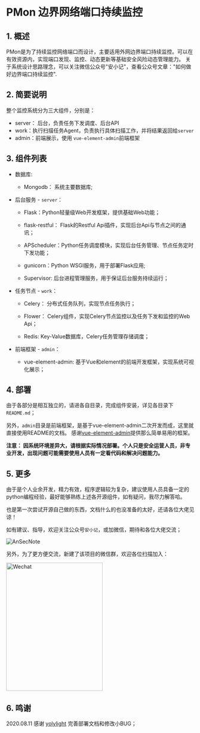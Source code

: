 # PMon 边界网络端口持续监控

## 1. 概述
PMon是为了持续监控网络端口而设计，主要适用外网边界端口持续监控。可以在有效资源内，实现端口发现、监控、动态更新等基础安全风险动态管理能力。
关于系统设计思路理念，可以关注微信公众号"安小记"，查看公众号文章："如何做好边界端口持续监控".


## 2. 简要说明

整个监控系统分为三大组件，分别是：
- server： 后台，负责任务下发调度、后台API 
- work：执行扫描任务Agent，负责执行具体扫描工作，并将结果返回给`server`
- admin：前端展示，使用 `vue-element-admin`前端框架


## 3. 组件列表

- 数据库:
  - Mongodb： 系统主要数据库;

- 后台服务 - `server`：

  - Flask：Python轻量级Web开发框架，提供基础Web功能；

  - flask-restful： Flask的Restful Api插件，实现后台Api与节点之间的通讯；

  - APScheduler：Python任务调度模块，实现后台任务管理、节点任务定时下发功能；

  - gunicorn：Python WSGI服务，用于部署Flask应用;
  - Supervisor: 后台进程管理服务，用于保证后台服务持续运行；

- 任务节点 - `work`：

  - Celery： 分布式任务队列，实现节点任务执行；

  - Flower： Celery组件，实现Celery节点监控以及任务下发和监控的Web Api；
  - Redis: Key-Value数据库，Celery任务管理存储调度；

- 前端框架 - `admin`：
  - vue-element-admin: 基于Vue和element的前端开发框架，实现系统可视化展示；


## 4. 部署

由于各部分是相互独立的，请进各自目录，完成组件安装，详见各目录下`README.md`；

另外，`admin`目录是前端框架，是基于vue-element-admin二次开发而成，这里就直接使用README的文档。
感谢[vue-element-admin](https://github.com/PanJiaChen/vue-element-admin)提供那么简单易用的框架。

**注意： 因系统环境差异大，请根据实际情况部署。个人只是安全运营人员，非专业开发，出现问题可能需要使用人员有一定看代码和解决问题能力。**



## 5. 更多

由于是个人业余开发，精力有效，程序逻辑较为复杂，建议使用人员具备一定的python编程经验，最好能够熟练上述各开源组件，如有疑问，我尽力解答哈。

也是第一次尝试开源自己做的东西，文档什么的也没准备的太好，还请各位大佬见谅！


如有建议、指导，欢迎关注公众号`安小记`，或加微信，期待和各位大佬交流；

![AnSecNote](https://raw.githubusercontent.com/chiww/PMon/master/pic/AnSecNote.jpg)

另外，为了更方便交流，新建了该项目的微信群，欢迎各位扫描加入：

<img src="https://raw.githubusercontent.com/chiww/PMon/master/pic/Wechat_PMon.JPG" width = "258" height="343" alt="Wechat" />


## 6. 鸣谢

2020.08.11 感谢 [yolylight](https://github.com/yolylight) 完善部署文档和修改小BUG；
